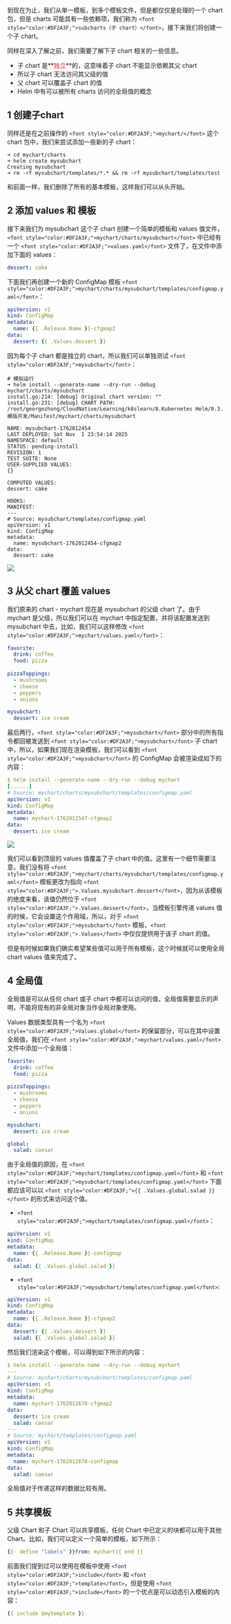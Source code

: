 到现在为止，我们从单一模板，到多个模板文件，但是都仅仅是处理的一个 chart 包，但是 charts 可能具有一些依赖项，我们称为 `<font style="color:#DF2A3F;">subcharts（子 chart）</font>`，接下来我们将创建一个子 chart。

同样在深入了解之前，我们需要了解下子 chart 相关的一些信息。

+ 子 chart 是**<font style="color:#DF2A3F;">独立</font>**的，这意味着子 chart 不能显示依赖其父 chart
+ 所以子 chart 无法访问其父级的值
+ 父 chart 可以覆盖子 chart 的值
+ Helm 中有可以被所有 charts 访问的全局值的概念

## 1 创建子chart
同样还是在之前操作的 `<font style="color:#DF2A3F;">mychart/</font>` 这个 chart 包中，我们来尝试添加一些新的子 chart：

```shell
➜ cd mychart/charts
➜ helm create mysubchart
Creating mysubchart
➜ rm -rf mysubchart/templates/*.* && rm -rf mysubchart/templates/test
```

和前面一样，我们删除了所有的基本模板，这样我们可以从头开始。

## 2 添加 values 和 模板
接下来我们为 mysubchart 这个子 chart 创建一个简单的模板和 values 值文件，`<font style="color:#DF2A3F;">mychart/charts/mysubchart</font>` 中已经有一个 `<font style="color:#DF2A3F;">values.yaml</font>` 文件了，在文件中添加下面的 values：

```yaml
dessert: cake
```

下面我们再创建一个新的 ConfigMap 模板 `<font style="color:#DF2A3F;">mychart/charts/mysubchart/templates/configmap.yaml</font>`：

```yaml
apiVersion: v1
kind: ConfigMap
metadata:
  name: {{ .Release.Name }}-cfgmap2
data:
  dessert: {{ .Values.dessert }}
```

因为每个子 chart 都是独立的 chart，所以我们可以单独测试 `<font style="color:#DF2A3F;">mysubchart</font>`：

```shell
# 模拟运行
➜ helm install --generate-name --dry-run --debug mychart/charts/mysubchart
install.go:214: [debug] Original chart version: ""
install.go:231: [debug] CHART PATH: /root/georgezhong/CloudNative/Learning/k8slearn/8.Kubernetes Helm/8.3.模版开发/Manifest/mychart/charts/mysubchart

NAME: mysubchart-1762012454
LAST DEPLOYED: Sat Nov  1 23:54:14 2025
NAMESPACE: default
STATUS: pending-install
REVISION: 1
TEST SUITE: None
USER-SUPPLIED VALUES:
{}

COMPUTED VALUES:
dessert: cake

HOOKS:
MANIFEST:
---
# Source: mysubchart/templates/configmap.yaml
apiVersion: v1
kind: ConfigMap
metadata:
  name: mysubchart-1762012454-cfgmap2
data:
  dessert: cake
```

![](https://cdn.nlark.com/yuque/0/2025/png/2555283/1762012468683-22794b44-4e9c-4c6e-a9fc-dd0f8b65c052.png)

## 3 从父 chart 覆盖 values
我们原来的 chart - mychart 现在是 mysubchart 的父级 chart 了。由于 mychart 是父级，所以我们可以在 mychart 中指定配置，并将该配置发送到 mysubchart 中去，比如，我们可以这样修改 `<font style="color:#DF2A3F;">mychart/values.yaml</font>`：

```yaml
favorite:
  drink: coffee
  food: pizza
  
pizzaToppings:
  - mushrooms
  - cheese
  - peppers
  - onions

mysubchart:
  dessert: ice cream
```

最后两行，`<font style="color:#DF2A3F;">mysubchart</font>` 部分中的所有指令都回被发送到 `<font style="color:#DF2A3F;">mysubchart</font>` 子 chart 中，所以，如果我们现在渲染模板，我们可以看到 `<font style="color:#DF2A3F;">mysubchart</font>` 的 ConfigMap 会被渲染成如下的内容：

```yaml
$ helm install --generate-name --dry-run --debug mychart
[......]
# Source: mychart/charts/mysubchart/templates/configmap.yaml
apiVersion: v1
kind: ConfigMap
metadata:
  name: mychart-1762012547-cfgmap2
data:
  dessert: ice cream
```

![](https://cdn.nlark.com/yuque/0/2025/png/2555283/1762012588100-9265d048-f124-41a0-9c12-8284079887bb.png)

我们可以看到顶层的 values 值覆盖了子 chart 中的值。这里有一个细节需要注意，我们没有将 `<font style="color:#DF2A3F;">mychart/charts/mysubchart/templates/configmap.yaml</font>` 模板更改为指向 `<font style="color:#DF2A3F;">.Values.mysubchart.dessert</font>`，因为从该模板的绝度来看，该值仍然位于 `<font style="color:#DF2A3F;">.Values.dessert</font>`，当模板引擎传递 values 值的时候，它会设置这个作用域，所以，对于 `<font style="color:#DF2A3F;">mysubchart</font>` 模板，`<font style="color:#DF2A3F;">.Values</font>` 中仅仅提供用于该子 chart 的值。

但是有时候如果我们确实希望某些值可以用于所有模板，这个时候就可以使用全局 chart values 值来完成了。

## 4 全局值
全局值是可以从任何 chart 或子 chart 中都可以访问的值，全局值需要显示的声明，不能将现有的非全局对象当作全局对象使用。

Values 数据类型具有一个名为 `<font style="color:#DF2A3F;">Values.global</font>` 的保留部分，可以在其中设置全局值，我们在 `<font style="color:#DF2A3F;">mychart/values.yaml</font>` 文件中添加一个全局值：

```yaml
favorite:
  drink: coffee
  food: pizza
  
pizzaToppings:
  - mushrooms
  - cheese
  - peppers
  - onions

mysubchart:
  dessert: ice cream

global:
  salad: caesar
```

由于全局值的原因，在 `<font style="color:#DF2A3F;">mychart/templates/configmap.yaml</font>` 和 `<font style="color:#DF2A3F;">mysubchart/templates/configmap.yaml</font>` 下面都应该可以以 `<font style="color:#DF2A3F;">{{ .Values.global.salad }}</font>` 的形式来访问这个值。

+ `<font style="color:#DF2A3F;">mychart/templates/configmap.yaml</font>`：

```yaml
apiVersion: v1
kind: ConfigMap
metadata:
  name: {{ .Release.Name }}-configmap
data:
  salad: {{ .Values.global.salad }}
```

+ `<font style="color:#DF2A3F;">mysubchart/templates/configmap.yaml</font>`:

```yaml
apiVersion: v1
kind: ConfigMap
metadata:
  name: {{ .Release.Name }}-cfgmap2
data:
  dessert: {{ .Values.dessert }}
  salad: {{ .Values.global.salad }}
```

然后我们渲染这个模板，可以得到如下所示的内容：

```yaml
$ helm install --generate-name --dry-run --debug mychart
---
# Source: mychart/charts/mysubchart/templates/configmap.yaml
apiVersion: v1
kind: ConfigMap
metadata:
  name: mychart-1762012678-cfgmap2
data:
  dessert: ice cream
  salad: caesar
---
# Source: mychart/templates/configmap.yaml
apiVersion: v1
kind: ConfigMap
metadata:
  name: mychart-1762012678-configmap
data:
  salad: caesar
```

全局值对于传递这样的数据比较有用。

## 5 共享模板
父级 Chart 和子 Chart 可以共享模板，任何 Chart 中已定义的块都可以用于其他 Chart。比如，我们可以定义一个简单的模板，如下所示：

```yaml
{{- define "labels" }}from: mychart{{ end }}
```

前面我们提到过可以使用在模板中使用 `<font style="color:#DF2A3F;">include</font>` 和 `<font style="color:#DF2A3F;">template</font>`，但是使用 `<font style="color:#DF2A3F;">include</font>` 的一个优点是可以动态引入模板的内容：

```yaml
{{ include $mytemplate }}
```

